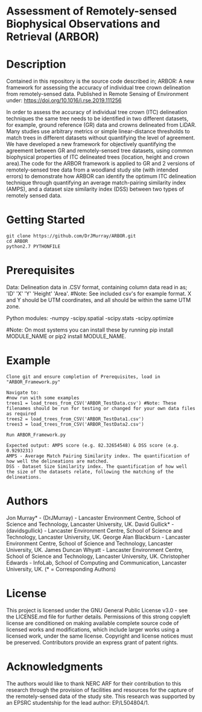 # Assessment of Remotely-sensed Biophysical Observations and Retrieval (ARBOR)

# Description
Contained in this repository is the source code described in; ARBOR: A new framework for assessing the accuracy of individual tree crown delineation from remotely-sensed data. Published in Remote Sensing of Environment under: https://doi.org/10.1016/j.rse.2019.111256

In order to assess the accuracy of individual tree crown (ITC) delineation techniques the same tree needs to be identified in two different datasets, for example, ground reference (GR) data and crowns delineated from LiDAR. Many studies use arbitrary metrics or simple linear-distance thresholds to match trees in different datasets without quantifying the level of agreement. We have developed a new framework for objectively quantifying the agreement between GR and remotely-sensed tree datasets, using common biophysical properties of ITC delineated trees (location, height and crown area).The code for the ARBOR framework is applied to GR and 2 versions of remotely-sensed tree data from a woodland study site (with intended errors) to demonstrate how ARBOR can identify the optimum ITC delineation technique through quantifying an average match-pairing similarity index (AMPS), and a dataset size similarity index (DSS) between two types of remotely sensed data. 

# Getting Started
	git clone https://github.com/DrJMurray/ARBOR.git
	cd ARBOR
	python2.7 PYTHONFILE

# Prerequisites
Data: 
Delineation data in .CSV format, containing column data read in as; 'ID' 'X' 'Y' 'Height' 'Area'. 
#Note: See included csv's for example format. X and Y should be UTM coordinates, and all should be within the same UTM zone.

Python modules:
	-numpy
	-scipy.spatial
	-scipy.stats
	-scipy.optimize

#Note: On most systems you can install these by running pip install MODULE_NAME or pip2 install MODULE_NAME.

# Example
	Clone git and ensure completion of Prerequisites, load in "ARBOR_Framework.py"
	
	Navigate to:
	#now run with some examples
	trees1 = load_trees_from_CSV('ARBOR_TestData.csv') #Note: These filenames should be run for testing or changed for your own data files as required
	trees2 = load_trees_from_CSV('ARBOR_TestData1.csv')
	trees3 = load_trees_from_CSV('ARBOR_TestData2.csv')

	Run ARBOR_Framework.py

	Expected output: AMPS score (e.g. 82.32654548) & DSS score (e.g. 0.9293231)
	AMPS - Average Match Pairing Similarity index. The quantification of how well the delineations are matched.
	DSS - Dataset Size Similarity index. The quantification of how well the size of the datasets relate, following the matching of the delineations. 

# Authors 
Jon Murray* - (DrJMurray) - Lancaster Environment Centre, School of Science and Technology, Lancaster University, UK.
David Gullick* - (davidsgullick) - Lancaster Environment Centre, School of Science and Technology, Lancaster University, UK.
George Alan Blackburn - Lancaster Environment Centre, School of Science and Technology, Lancaster University, UK.
James Duncan Whyatt - Lancaster Environment Centre, School of Science and Technology, Lancaster University, UK.
Christopher Edwards - InfoLab, School of Computing and Communication, Lancaster University, UK.
(* = Corresponding Authors)

# License
This project is licensed under the GNU General Public License v3.0 - see the LICENSE.md file for further details. Permissions of this strong copyleft license are conditioned on making available complete source code of licensed works and modifications, which include larger works using a licensed work, under the same license. Copyright and license notices must be preserved. Contributors provide an express grant of patent rights.

# Acknowledgments
The authors would like to thank NERC ARF for their contribution to this research through the provision of facilities and resources for the capture of the remotely-sensed data of the study site. This research was supported by an EPSRC studentship for the lead author: EP/L504804/1.
